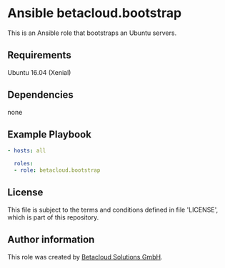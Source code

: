 # Ansible betacloud.bootstrap

This is an Ansible role that bootstraps an Ubuntu servers.

Requirements
------------

Ubuntu 16.04 (Xenial)

Dependencies
------------

none

Example Playbook
----------------

```yml
- hosts: all

  roles:
  - role: betacloud.bootstrap
```

License
-------

This file is subject to the terms and conditions defined in file 'LICENSE',
which is part of this repository.

Author information
------------------

This role was created by [Betacloud Solutions GmbH](https://betacloud-solutions.de).

